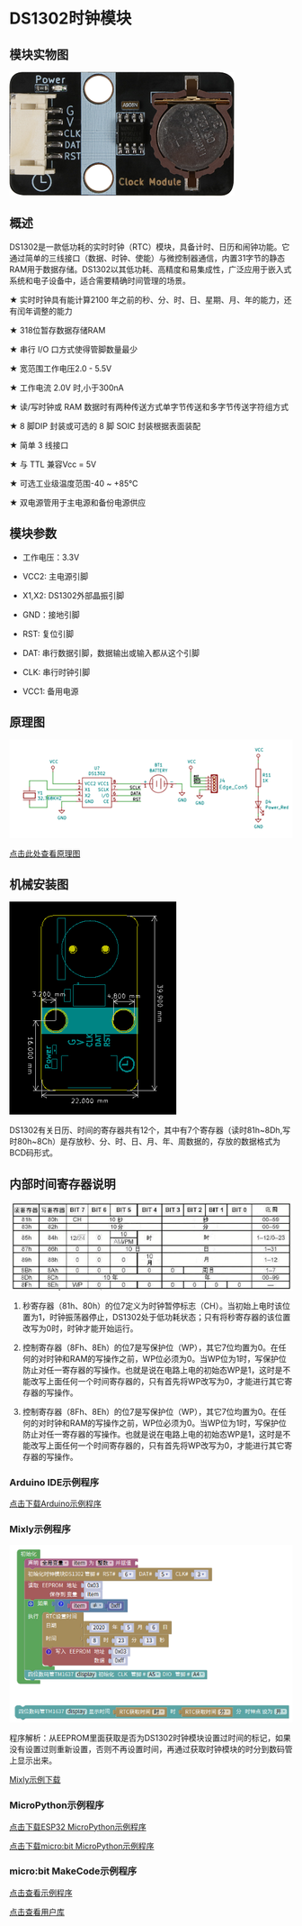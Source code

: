 # DS1302时钟模块

## 模块实物图

![ds1302](Clock_Module.png)

## 概述

DS1302是一款低功耗的实时时钟（RTC）模块，具备计时、日历和闹钟功能。它通过简单的三线接口（数据、时钟、使能）与微控制器通信，内置31字节的静态RAM用于数据存储。DS1302以其低功耗、高精度和易集成性，广泛应用于嵌入式系统和电子设备中，适合需要精确时间管理的场景。

★  实时时钟具有能计算2100 年之前的秒、分、时、日、星期、月、年的能力，还有闰年调整的能力

★  318位暂存数据存储RAM

★  串行 I/O 口方式使得管脚数量最少

★  宽范围工作电压2.0 - 5.5V

★  工作电流 2.0V 时,小于300nA

★  读/写时钟或 RAM 数据时有两种传送方式单字节传送和多字节传送字符组方式

★  8 脚DIP 封装或可选的 8 脚 SOIC 封装根据表面装配

★  简单 3 线接口

★  与 TTL 兼容Vcc = 5V

★  可选工业级温度范围-40 ~ +85℃

★  双电源管用于主电源和备份电源供应

## 模块参数

- 工作电压：3.3V

- VCC2: 主电源引脚

- X1,X2: DS1302外部晶振引脚

- GND：接地引脚

- RST: 复位引脚

- DAT: 串行数据引脚，数据输出或输入都从这个引脚

- CLK: 串行时钟引脚

- VCC1: 备用电源

## 原理图

![tupian6](picture/tupian6.png)

[点击此处查看原理图](zh-cn/ph2.0_sensors/smart_module/ds1302/DS1302.pdf ':ignore')

## 机械安装图

![ds1302J](picture/ds1302J.png)

DS1302有关日历、时间的寄存器共有12个，其中有7个寄存器（读时81h~8Dh,写时80h~8Ch）是存放秒、分、时、日、月、年、周数据的，存放的数据格式为BCD码形式。

## 内部时间寄存器说明

![TUDS1302](picture/TUDS1302.png)

1. 秒寄存器（81h、80h）的位7定义为时钟暂停标志（CH）。当初始上电时该位置为1，时钟振荡器停止，DS1302处于低功耗状态；只有将秒寄存器的该位置改写为0时，时钟才能开始运行。

2. 控制寄存器（8Fh、8Eh）的位7是写保护位（WP），其它7位均置为0。在任何的对时钟和RAM的写操作之前，WP位必须为0。当WP位为1时，写保护位防止对任一寄存器的写操作。也就是说在电路上电的初始态WP是1，这时是不能改写上面任何一个时间寄存器的，只有首先将WP改写为0，才能进行其它寄存器的写操作。

3. 控制寄存器（8Fh、8Eh）的位7是写保护位（WP），其它7位均置为0。在任何的对时钟和RAM的写操作之前，WP位必须为0。当WP位为1时，写保护位防止对任一寄存器的写操作。也就是说在电路上电的初始态WP是1，这时是不能改写上面任何一个时间寄存器的，只有首先将WP改写为0，才能进行其它寄存器的写操作。

### Arduino IDE示例程序

[点击下载Arduino示例程序](zh-cn/ph2.0_sensors/smart_module/ds1302/DS1302_Clock.zip ':ignore')

### Mixly示例程序

![ds1302_mixly](picture/ds1302_mixly.png)

程序解析：从EEPROM里面获取是否为DS1302时钟模块设置过时间的标记，如果没有设置过则重新设置，否则不再设置时间，再通过获取时钟模块的时分到数码管上显示出来。

[Mixly示例下载](zh-cn/ph2.0_sensors/smart_module/ds1302/DS1302_Mixly.zip ':ignore')

### MicroPython示例程序

[点击下载ESP32 MicroPython示例程序](zh-cn/ph2.0_sensors/smart_module/ds1302/ds1302_esp32_micropython.zip ':ignore')

[点击下载micro:bit MicroPython示例程序](zh-cn/ph2.0_sensors/smart_module/ds1302/ds1302_microbit_micropython.zip ':ignore')

### micro:bit MakeCode示例程序

[点击查看示例程序](https://makecode.microbit.org/S63587-43847-56920-65953)

[点击查看用户库](https://github.com/zhuning239/DS1302)
